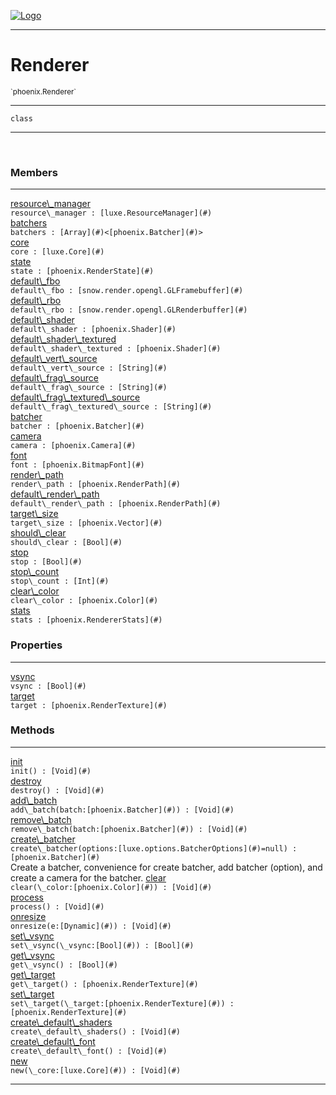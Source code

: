 
[![Logo](../../images/logo.png)](../../api/index.html)

---



<h1>Renderer</h1>
<small>`phoenix.Renderer`</small>



---

`class`

---

&nbsp;
&nbsp;



<h3>Members</h3> <hr/><span class="member apipage">
                <a name="resource_manager"><a class="lift" href="#resource_manager">resource\_manager</a></a><div class="clear"></div><code class="signature apipage">resource\_manager : [luxe.ResourceManager](#)</code><br/></span>
            <span class="small_desc_flat"></span><span class="member apipage">
                <a name="batchers"><a class="lift" href="#batchers">batchers</a></a><div class="clear"></div><code class="signature apipage">batchers : [Array](#)&lt;[phoenix.Batcher](#)&gt;</code><br/></span>
            <span class="small_desc_flat"></span><span class="member apipage">
                <a name="core"><a class="lift" href="#core">core</a></a><div class="clear"></div><code class="signature apipage">core : [luxe.Core](#)</code><br/></span>
            <span class="small_desc_flat"></span><span class="member apipage">
                <a name="state"><a class="lift" href="#state">state</a></a><div class="clear"></div><code class="signature apipage">state : [phoenix.RenderState](#)</code><br/></span>
            <span class="small_desc_flat"></span><span class="member apipage">
                <a name="default_fbo"><a class="lift" href="#default_fbo">default\_fbo</a></a><div class="clear"></div><code class="signature apipage">default\_fbo : [snow.render.opengl.GLFramebuffer](#)</code><br/></span>
            <span class="small_desc_flat"></span><span class="member apipage">
                <a name="default_rbo"><a class="lift" href="#default_rbo">default\_rbo</a></a><div class="clear"></div><code class="signature apipage">default\_rbo : [snow.render.opengl.GLRenderbuffer](#)</code><br/></span>
            <span class="small_desc_flat"></span><span class="member apipage">
                <a name="default_shader"><a class="lift" href="#default_shader">default\_shader</a></a><div class="clear"></div><code class="signature apipage">default\_shader : [phoenix.Shader](#)</code><br/></span>
            <span class="small_desc_flat"></span><span class="member apipage">
                <a name="default_shader_textured"><a class="lift" href="#default_shader_textured">default\_shader\_textured</a></a><div class="clear"></div><code class="signature apipage">default\_shader\_textured : [phoenix.Shader](#)</code><br/></span>
            <span class="small_desc_flat"></span><span class="member apipage">
                <a name="default_vert_source"><a class="lift" href="#default_vert_source">default\_vert\_source</a></a><div class="clear"></div><code class="signature apipage">default\_vert\_source : [String](#)</code><br/></span>
            <span class="small_desc_flat"></span><span class="member apipage">
                <a name="default_frag_source"><a class="lift" href="#default_frag_source">default\_frag\_source</a></a><div class="clear"></div><code class="signature apipage">default\_frag\_source : [String](#)</code><br/></span>
            <span class="small_desc_flat"></span><span class="member apipage">
                <a name="default_frag_textured_source"><a class="lift" href="#default_frag_textured_source">default\_frag\_textured\_source</a></a><div class="clear"></div><code class="signature apipage">default\_frag\_textured\_source : [String](#)</code><br/></span>
            <span class="small_desc_flat"></span><span class="member apipage">
                <a name="batcher"><a class="lift" href="#batcher">batcher</a></a><div class="clear"></div><code class="signature apipage">batcher : [phoenix.Batcher](#)</code><br/></span>
            <span class="small_desc_flat"></span><span class="member apipage">
                <a name="camera"><a class="lift" href="#camera">camera</a></a><div class="clear"></div><code class="signature apipage">camera : [phoenix.Camera](#)</code><br/></span>
            <span class="small_desc_flat"></span><span class="member apipage">
                <a name="font"><a class="lift" href="#font">font</a></a><div class="clear"></div><code class="signature apipage">font : [phoenix.BitmapFont](#)</code><br/></span>
            <span class="small_desc_flat"></span><span class="member apipage">
                <a name="render_path"><a class="lift" href="#render_path">render\_path</a></a><div class="clear"></div><code class="signature apipage">render\_path : [phoenix.RenderPath](#)</code><br/></span>
            <span class="small_desc_flat"></span><span class="member apipage">
                <a name="default_render_path"><a class="lift" href="#default_render_path">default\_render\_path</a></a><div class="clear"></div><code class="signature apipage">default\_render\_path : [phoenix.RenderPath](#)</code><br/></span>
            <span class="small_desc_flat"></span><span class="member apipage">
                <a name="target_size"><a class="lift" href="#target_size">target\_size</a></a><div class="clear"></div><code class="signature apipage">target\_size : [phoenix.Vector](#)</code><br/></span>
            <span class="small_desc_flat"></span><span class="member apipage">
                <a name="should_clear"><a class="lift" href="#should_clear">should\_clear</a></a><div class="clear"></div><code class="signature apipage">should\_clear : [Bool](#)</code><br/></span>
            <span class="small_desc_flat"></span><span class="member apipage">
                <a name="stop"><a class="lift" href="#stop">stop</a></a><div class="clear"></div><code class="signature apipage">stop : [Bool](#)</code><br/></span>
            <span class="small_desc_flat"></span><span class="member apipage">
                <a name="stop_count"><a class="lift" href="#stop_count">stop\_count</a></a><div class="clear"></div><code class="signature apipage">stop\_count : [Int](#)</code><br/></span>
            <span class="small_desc_flat"></span><span class="member apipage">
                <a name="clear_color"><a class="lift" href="#clear_color">clear\_color</a></a><div class="clear"></div><code class="signature apipage">clear\_color : [phoenix.Color](#)</code><br/></span>
            <span class="small_desc_flat"></span><span class="member apipage">
                <a name="stats"><a class="lift" href="#stats">stats</a></a><div class="clear"></div><code class="signature apipage">stats : [phoenix.RendererStats](#)</code><br/></span>
            <span class="small_desc_flat"></span>



<h3>Properties</h3> <hr/><span class="member apipage">
                <a name="vsync"><a class="lift" href="#vsync">vsync</a></a> <div class="clear"></div><code class="signature apipage">vsync : [Bool](#)</code><br/></span>
            <span class="small_desc_flat"></span><span class="member apipage">
                <a name="target"><a class="lift" href="#target">target</a></a> <div class="clear"></div><code class="signature apipage">target : [phoenix.RenderTexture](#)</code><br/></span>
            <span class="small_desc_flat"></span>



<h3>Methods</h3> <hr/><span class="method apipage">
            <a name="init"><a class="lift" href="#init">init</a></a> <div class="clear"></div><code class="signature apipage">init() : [Void](#)</code><br/><span class="small_desc_flat"></span>
        </span>
    <span class="method apipage">
            <a name="destroy"><a class="lift" href="#destroy">destroy</a></a> <div class="clear"></div><code class="signature apipage">destroy() : [Void](#)</code><br/><span class="small_desc_flat"></span>
        </span>
    <span class="method apipage">
            <a name="add_batch"><a class="lift" href="#add_batch">add\_batch</a></a> <div class="clear"></div><code class="signature apipage">add\_batch(batch:[phoenix.Batcher](#)<span></span>) : [Void](#)</code><br/><span class="small_desc_flat"></span>
        </span>
    <span class="method apipage">
            <a name="remove_batch"><a class="lift" href="#remove_batch">remove\_batch</a></a> <div class="clear"></div><code class="signature apipage">remove\_batch(batch:[phoenix.Batcher](#)<span></span>) : [Void](#)</code><br/><span class="small_desc_flat"></span>
        </span>
    <span class="method apipage">
            <a name="create_batcher"><a class="lift" href="#create_batcher">create\_batcher</a></a> <div class="clear"></div><code class="signature apipage">create\_batcher(options:[luxe.options.BatcherOptions](#)<span>=null</span>) : [phoenix.Batcher](#)</code><br/><span class="small_desc_flat">Create a batcher, convenience for create batcher, add batcher (option), and create a camera for the batcher.</span>
        </span>
    <span class="method apipage">
            <a name="clear"><a class="lift" href="#clear">clear</a></a> <div class="clear"></div><code class="signature apipage">clear(\_color:[phoenix.Color](#)<span></span>) : [Void](#)</code><br/><span class="small_desc_flat"></span>
        </span>
    <span class="method apipage">
            <a name="process"><a class="lift" href="#process">process</a></a> <div class="clear"></div><code class="signature apipage">process() : [Void](#)</code><br/><span class="small_desc_flat"></span>
        </span>
    <span class="method apipage">
            <a name="onresize"><a class="lift" href="#onresize">onresize</a></a> <div class="clear"></div><code class="signature apipage">onresize(e:[Dynamic](#)<span></span>) : [Void](#)</code><br/><span class="small_desc_flat"></span>
        </span>
    <span class="method apipage">
            <a name="set_vsync"><a class="lift" href="#set_vsync">set\_vsync</a></a> <div class="clear"></div><code class="signature apipage">set\_vsync(\_vsync:[Bool](#)<span></span>) : [Bool](#)</code><br/><span class="small_desc_flat"></span>
        </span>
    <span class="method apipage">
            <a name="get_vsync"><a class="lift" href="#get_vsync">get\_vsync</a></a> <div class="clear"></div><code class="signature apipage">get\_vsync() : [Bool](#)</code><br/><span class="small_desc_flat"></span>
        </span>
    <span class="method apipage">
            <a name="get_target"><a class="lift" href="#get_target">get\_target</a></a> <div class="clear"></div><code class="signature apipage">get\_target() : [phoenix.RenderTexture](#)</code><br/><span class="small_desc_flat"></span>
        </span>
    <span class="method apipage">
            <a name="set_target"><a class="lift" href="#set_target">set\_target</a></a> <div class="clear"></div><code class="signature apipage">set\_target(\_target:[phoenix.RenderTexture](#)<span></span>) : [phoenix.RenderTexture](#)</code><br/><span class="small_desc_flat"></span>
        </span>
    <span class="method apipage">
            <a name="create_default_shaders"><a class="lift" href="#create_default_shaders">create\_default\_shaders</a></a> <div class="clear"></div><code class="signature apipage">create\_default\_shaders() : [Void](#)</code><br/><span class="small_desc_flat"></span>
        </span>
    <span class="method apipage">
            <a name="create_default_font"><a class="lift" href="#create_default_font">create\_default\_font</a></a> <div class="clear"></div><code class="signature apipage">create\_default\_font() : [Void](#)</code><br/><span class="small_desc_flat"></span>
        </span>
    <span class="method apipage">
            <a name="new"><a class="lift" href="#new">new</a></a> <div class="clear"></div><code class="signature apipage">new(\_core:[luxe.Core](#)<span></span>) : [Void](#)</code><br/><span class="small_desc_flat"></span>
        </span>
    





---

&nbsp;
&nbsp;
&nbsp;
&nbsp;
